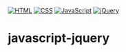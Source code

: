 [![HTML](https://img.shields.io/badge/HTML-E46035??style=for-the-badge&logo=HTML5&logoColor=FFFFFF)](https://html.spec.whatwg.org/multipage/)
[![CSS](https://img.shields.io/badge/CSS-274DE4??style=for-the-badge&logo=CSS3&logoColor=FFFFFF)](https://www.w3.org/Style/CSS/)
[![JavaScript](https://img.shields.io/badge/JavaScript-000000??style=for-the-badge&logo=JavaScript&logoColor=F3E050)](https://developer.mozilla.org/)
[![jQuery](https://img.shields.io/badge/jQuery-FFFFFF??style=for-the-badge&logo=jQuery&logoColor=2E64A4)](https://jquery.com/)
# javascript-jquery
